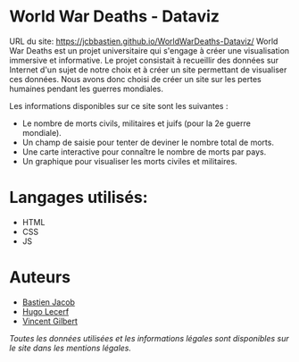 # World War Deaths - Dataviz
URL du site: https://jcbbastien.github.io/WorldWarDeaths-Dataviz/
World War Deaths est un projet universitaire qui s'engage à créer une visualisation immersive et informative. 
Le projet consistait à recueillir des données sur Internet d'un sujet de notre choix et à créer un site permettant de visualiser ces données. Nous avons donc choisi de créer un site sur les pertes humaines pendant les guerres mondiales.

Les informations disponibles sur ce site sont les suivantes :
- Le nombre de morts civils, militaires et juifs (pour la 2e guerre mondiale).
- Un champ de saisie pour tenter de deviner le nombre total de morts.
- Une carte interactive pour connaître le nombre de morts par pays.
- Un graphique pour visualiser les morts civiles et militaires.

# Langages utilisés:
- HTML
- CSS
- JS

# Auteurs
- [Bastien Jacob](https://github.com/JcbBastien)
- [Hugo Lecerf](https://github.com/HugoLcrf)
- [Vincent Gilbert](https://github.com/vincentgilbert21)

*Toutes les données utilisées et les informations légales sont disponibles sur le site dans les mentions légales.*
